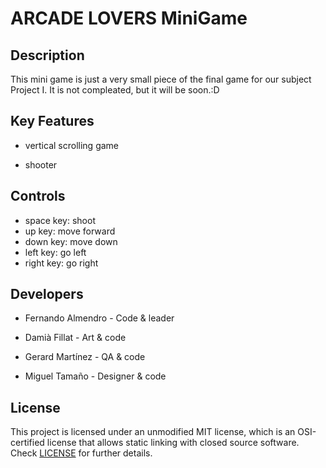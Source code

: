 # ARCADE LOVERS MiniGame

## Description

This mini game is just a very small piece of the final game for our subject Project I. It is not compleated, but it will be soon.:D


## Key Features

* vertical scrolling game

* shooter

## Controls

* space key: shoot
* up key: move forward
* down key: move down
* left key: go left
* right key: go right

## Developers

* Fernando Almendro - Code & leader

* Damià Fillat - Art & code

* Gerard Martínez - QA & code

* Miguel Tamaño - Designer & code

## License

This project is licensed under an unmodified MIT license, which is an OSI-certified license that allows static linking with closed source software. Check [LICENSE](LICENSE) for further details.

